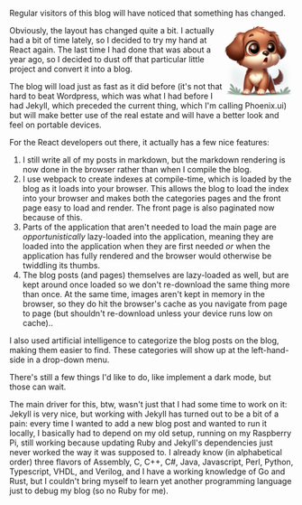 Regular visitors of this blog will have noticed that something has changed.<!--more-->

<img src="/assets/2024/05/surprised-puppy.png" width="25%" align="right" />Obviously, the layout has changed quite a bit. I actually had a bit of time lately, so I decided to try my hand at React again. The last time I had done that was about a year ago, so I decided to dust off that particular little project and convert it into a blog.

The blog will load just as fast as it did before (it's not that hard to beat Wordpress, which was what I had before I had Jekyll, which preceded the current thing, which I'm calling Phoenix.ui) but will make better use of the real estate and will have a better look and feel on portable devices.

For the React developers out there, it actually has a few nice features:

1. I still write all of my posts in markdown, but the markdown rendering is now done in the browser rather than when I compile the blog.
2. I use webpack to create indexes at compile-time, which is loaded by the blog as it loads into your browser. This allows the blog to load the index into your browser and makes both the categories pages and the front page easy to load and render. The front page is also paginated now because of this.
3. Parts of the application that aren't needed to load the main page are _opportunistically_ lazy-loaded into the application, meaning they are loaded into the application when they are first needed _or_ when the application has fully rendered and the browser would otherwise be twiddling its thumbs.
4. The blog posts (and pages) themselves are lazy-loaded as well, but are kept around once loaded so we don't re-download the same thing more than once. At the same time, images aren't kept in memory in the browser, so they do hit the browser's cache as you navigate from page to page (but shouldn't re-download unless your device runs low on cache)..

I also used artificial intelligence to categorize the blog posts on the blog, making them easier to find. These categories will show up at the left-hand-side in a drop-down menu.

There's still a few things I'd like to do, like implement a dark mode, but those can wait.

The main driver for this, btw, wasn't just that I had some time to work on it: Jekyll is very nice, but working with Jekyll has turned out to be a bit of a pain: every time I wanted to add a new blog post and wanted to run it locally, I basically had to depend on my old setup, running on my Raspberry Pi, still working because updating Ruby and Jekyll's dependencies just never worked the way it was supposed to. I already know (in alphabetical order) three flavors of Assembly, C, C++, C#, Java, Javascript, Perl, Python, Typescript, VHDL, and Verilog, and I have a working knowledge of Go and Rust, but I couldn't bring myself to learn yet another programming language just to debug my blog (so no Ruby for me).
